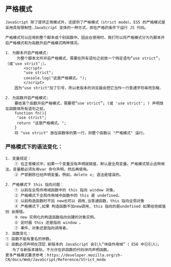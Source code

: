 
## 严格模式
    JavaScript 除了提供正常模式外，还提供了严格模式（strict mode）。ES5 的严格模式是采用具有限制性.JavaScript 变体的一种方式，即在严格的条件下运行 JS 代码。

    严格模式可以应用到整个脚本或个别函数中。因此在使用时，我们可以将严格模式分为为脚本开启严格模式和为函数开启严格模式两种情况。

    1. 为脚本开启严格模式:
         为整个脚本文件开启严格模式，需要在所有语句之前放一个特定语句“use strict”;（或‘use strict’;）。
            <script>
            "use strict";           
            console.log("这是严格模式。");
            </script>
        因为"use strict"加了引号，所以老版本的浏览器会把它当作一行普通字符串而忽略.

    2. 为函数开启严格模式:
        要给某个函数开启严格模式，需要把“use strict”; (或 'use strict'; ) 声明放在函数体所有语句之前。
        function fn(){
         "use strict";
         return "这是严格模式。";
        } 
        将 "use strict" 放在函数体的第一行，则整个函数以 "严格模式" 运行。

### 严格模式下的语法变化：
    1. 变量规定：
        ① 在正常模式中，如果一个变量没有声明就赋值，默认是全局变量。严格模式禁止这种用法，变量都必须先用var 命令声明，然后再使用。
        ② 严禁删除已经声明变量。例如，delete x; 语法是错误的。

    2. 严格模式下 this 指向问题：
        ① 以前在全局作用域函数中的 this 指向 window 对象。
        ② 严格模式下全局作用域中函数中的 this 是 undefined。 
        ③ 以前构造函数时不加 new也可以 调用,当普通函数，this 指向全局对象
        ④ 严格模式下,如果 构造函数不加new调用, this 指向的是undefined 如果给他赋值则 会报错。
        ⑤ new 实例化的构造函数指向创建的对象实例。
        ⑥ 定时器 this 还是指向 window 。 
        ⑦ 事件、对象还是指向调用者。
    3. 函数变化：
    ① 函数不能有重名的参数。 
    ② 函数必须声明在顶层.新版本的 JavaScript 会引入“块级作用域”（ ES6 中已引入）。
       为了与新版本接轨，不允许在非函数的代码块内声明函数。
    更多严格模式要求参考：https://developer.mozilla.org/zh-CN/docs/Web/JavaScript/Reference/Strict_mode